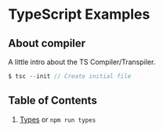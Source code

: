 # TypeScript Examples

## About compiler

A little intro about the TS Compiler/Transpiler.

```javascript
$ tsc --init // Create initial file
```

## Table of Contents

1. [Types](./src/types.ts) or ``npm run types``
